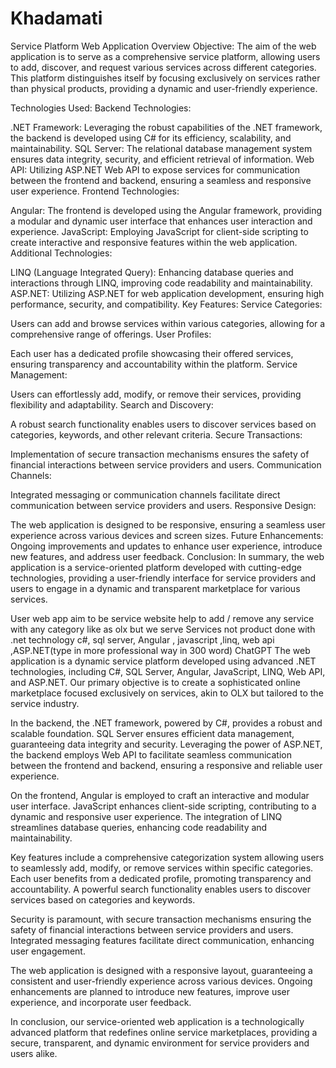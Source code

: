 # Khadamati
Service Platform Web Application Overview
Objective:
The aim of the web application is to serve as a comprehensive service platform, allowing users to add, discover, and request various services across different categories. This platform distinguishes itself by focusing exclusively on services rather than physical products, providing a dynamic and user-friendly experience.

Technologies Used:
Backend Technologies:

.NET Framework: Leveraging the robust capabilities of the .NET framework, the backend is developed using C# for its efficiency, scalability, and maintainability.
SQL Server: The relational database management system ensures data integrity, security, and efficient retrieval of information.
Web API: Utilizing ASP.NET Web API to expose services for communication between the frontend and backend, ensuring a seamless and responsive user experience.
Frontend Technologies:

Angular: The frontend is developed using the Angular framework, providing a modular and dynamic user interface that enhances user interaction and experience.
JavaScript: Employing JavaScript for client-side scripting to create interactive and responsive features within the web application.
Additional Technologies:

LINQ (Language Integrated Query): Enhancing database queries and interactions through LINQ, improving code readability and maintainability.
ASP.NET: Utilizing ASP.NET for web application development, ensuring high performance, security, and compatibility.
Key Features:
Service Categories:

Users can add and browse services within various categories, allowing for a comprehensive range of offerings.
User Profiles:

Each user has a dedicated profile showcasing their offered services, ensuring transparency and accountability within the platform.
Service Management:

Users can effortlessly add, modify, or remove their services, providing flexibility and adaptability.
Search and Discovery:

A robust search functionality enables users to discover services based on categories, keywords, and other relevant criteria.
Secure Transactions:

Implementation of secure transaction mechanisms ensures the safety of financial interactions between service providers and users.
Communication Channels:

Integrated messaging or communication channels facilitate direct communication between service providers and users.
Responsive Design:

The web application is designed to be responsive, ensuring a seamless user experience across various devices and screen sizes.
Future Enhancements:
Ongoing improvements and updates to enhance user experience, introduce new features, and address user feedback.
Conclusion:
In summary, the web application is a service-oriented platform developed with cutting-edge technologies, providing a user-friendly interface for service providers and users to engage in a dynamic and transparent marketplace for various services.

User
web app aim to be service website help to add / remove any service with any category like as olx but we serve Services not product done with .net technology  c#, sql server, Angular , javascript ,linq, web api  ,ASP.NET(type  in more professional way in 300 word)
ChatGPT
The web application is a dynamic service platform developed using advanced .NET technologies, including C#, SQL Server, Angular, JavaScript, LINQ, Web API, and ASP.NET. Our primary objective is to create a sophisticated online marketplace focused exclusively on services, akin to OLX but tailored to the service industry.

In the backend, the .NET framework, powered by C#, provides a robust and scalable foundation. SQL Server ensures efficient data management, guaranteeing data integrity and security. Leveraging the power of ASP.NET, the backend employs Web API to facilitate seamless communication between the frontend and backend, ensuring a responsive and reliable user experience.

On the frontend, Angular is employed to craft an interactive and modular user interface. JavaScript enhances client-side scripting, contributing to a dynamic and responsive user experience. The integration of LINQ streamlines database queries, enhancing code readability and maintainability.

Key features include a comprehensive categorization system allowing users to seamlessly add, modify, or remove services within specific categories. Each user benefits from a dedicated profile, promoting transparency and accountability. A powerful search functionality enables users to discover services based on categories and keywords.

Security is paramount, with secure transaction mechanisms ensuring the safety of financial interactions between service providers and users. Integrated messaging features facilitate direct communication, enhancing user engagement.

The web application is designed with a responsive layout, guaranteeing a consistent and user-friendly experience across various devices. Ongoing enhancements are planned to introduce new features, improve user experience, and incorporate user feedback.

In conclusion, our service-oriented web application is a technologically advanced platform that redefines online service marketplaces, providing a secure, transparent, and dynamic environment for service providers and users alike.





